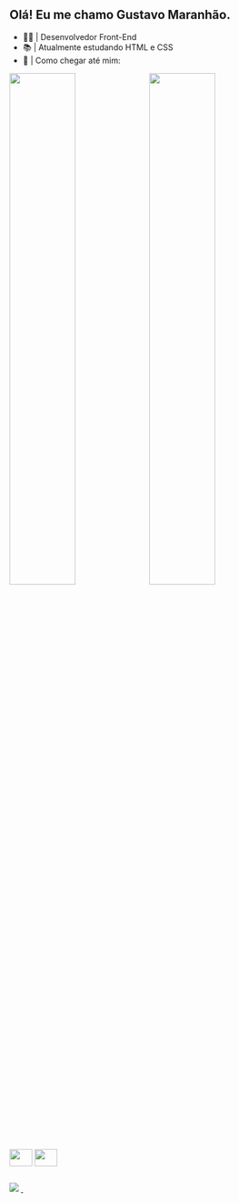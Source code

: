## Olá! Eu me chamo Gustavo Maranhão.

- 👨‍💻 | Desenvolvedor Front-End
- 📚 | Atualmente estudando HTML e CSS
- 📌 | Como chegar até mim: 
 

<div>
  <a href="https://github.com/Gustavo0530"></a>
<img width="48%" src="https://github-readme-stats.vercel.app/api?username=Gustavo0530&show_icons=true&theme=dracula" alt="">
  <img width="48%" src="https://github-readme-stats.vercel.app/api/top-langs/?username=Gustavo0530&layout=compact&show_icons=true&theme=dracula" alt="">
  <div>
   <div style="display: inline-block;"><br>
    <img align="center" alt="" height="30" width="40" src="https://cdn.jsdelivr.net/gh/devicons/devicon/icons/html5/html5-original.svg">
          <img align="center" alt="" height="30" width="40" src="https://cdn.jsdelivr.net/gh/devicons/devicon/icons/css3/css3-original.svg">   
   </div>
   
   ##
   
   <div>
<a href="https://github.com/Gustavo0530" alt""> <img src="https://img.shields.io/badge/GitHub-100000?style=for-the-badge&logo=github&logoColor=white" alt""></a>
<a href="https://www.instagram.com/Gustavo_0530/" target="_blank"> <img src="https://img.shields.io/badge/Instagram-E4405F?style=for-the-badge&logo=instagram&logoColor=white" alt=""> </a>
<a href="https://www.linkedin.com/in/gustavo-maranh%C3%A3o-893925245/" target="_blank"> <img src="https://img.shields.io/badge/Discord-7289DA?style=for-the-badge&logo=discord&logoColor=white" alt=""></a>
    <div>
